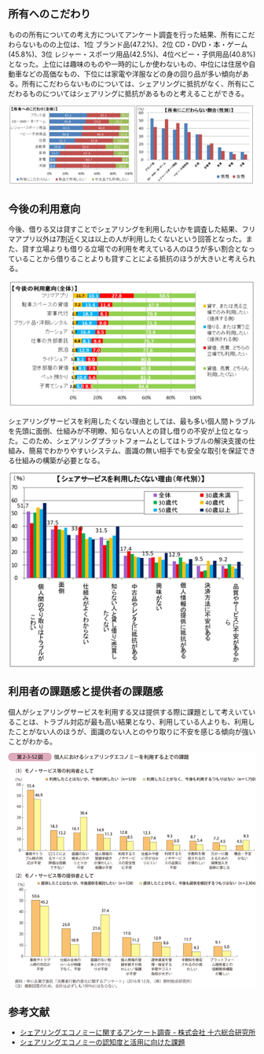 ## 所有へのこだわり
ものの所有についての考え方についてアンケート調査を行った結果、所有にこだわらないものの上位は、1位 ブランド品(47.2%)、2位 CD・DVD・本・ゲーム(45.8%)、3位 レジャー・スポーツ用品(42.5%)、4位ベビー・子供用品(40.8%)となった。上位には趣味のものや一時的にしか使わないもの、中位には住居や自動車などの高価なもの、下位には家電や洋服などの身の回り品が多い傾向がある。所有にこだわらないものについては、シェアリングに抵抗がなく、所有にこだわるものについてはシェアリングに抵抗があるものと考えることができる。

![所有へのこだわり](ShoyuKodawari.jpg)

## 今後の利用意向

今後、借りる又は貸すことでシェアリングを利用したいかを調査した結果、フリマアプリ以外は7割近く又は以上の人が利用したくないという回答となった。また、貸す立場よりも借りる立場での利用を考えている人のほうが多い割合となっていることから借りることよりも貸すことによる抵抗のほうが大きいと考えられる。

![今後の利用意向](Riyoiko.jpg)

シェアリングサービスを利用したくない理由としては、最も多い個人間トラブルを先頭に面倒、仕組みが不明瞭、知らない人との貸し借りの不安が上位となった。このため、シェアリングプラットフォームとしてはトラブルの解決支援の仕組み、簡易でわかりやすいシステム、面識の無い相手でも安全な取引を保証できる仕組みの構築が必要となる。

![シェアリングサービス利用したくない理由](Riyoshitaku.jpg)

## 利用者の課題感と提供者の課題感

個人がシェアリングサービスを利用する又は提供する際に課題として考えいていることは、トラブル対応が最も高い結果となり、利用している人よりも、利用したことがない人のほうが、面識のない人とのやり取りに不安を感じる傾向が強いことがわかる。

![個人におけるシェアリングを利用する上での課題](b2_3_52.png)

## 参考文献
- [シェアリングエコノミーに関するアンケート調査 - 株式会社 十六総合研究所](https://www.google.com/url?sa=t&rct=j&q=&esrc=s&source=web&cd=3&ved=2ahUKEwijl9mVqZjjAhVI6LwKHaWvC_oQFjACegQIBRAC&url=http%3A%2F%2Fwww.16souken.co.jp%2Fpdf%2Fjuroku_report20171019_01.pdf&usg=AOvVaw0Mk1Z_Kwkey5l3p3KbjiHP)
- [シェアリングエコノミーの認知度と活用に向けた課題](https://www.chusho.meti.go.jp/pamflet/hakusyo/H29/h29/html/b2_3_4_3.html)
